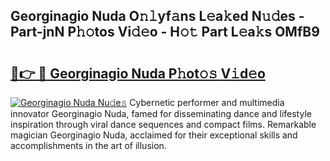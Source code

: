 ## Georginagio Nuda O𝚗𝚕yf𝚊ns L𝚎a𝚔ed N𝚞𝚍es - Part-jnN P𝚑𝚘tos Vi𝚍𝚎o - H𝚘𝚝 Part L𝚎a𝚔s OMfB9

# <h2><a href="http://kff7f7n.oniu.top/?m=Georginagio+Nuda">🔗👉 🔴 Georginagio Nuda P𝚑ot𝚘𝚜 V𝚒d𝚎o</a></h2>

[![Georginagio Nuda Nu𝚍e𝚜](https://i.imgur.com/0qMVB7G.gif)](http://kff7f7n.oniu.top/?m=Georginagio+Nuda)
Cybernetic performer and multimedia innovator Georginagio Nuda, famed for disseminating dance and lifestyle inspiration through viral dance sequences and compact films. Remarkable magician Georginagio Nuda, acclaimed for their exceptional skills and accomplishments in the art of illusion.  
